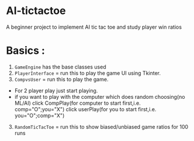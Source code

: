 # AI-tictactoe
A beginner project to implement AI tic tac toe and study player win ratios

# Basics :
1. `GameEngine` has the base classes used 
2. `PlayerInterface` = run this to play the game UI using Tkinter.
3. `CompvsUser` = run this to play the game.
- For 2 player play just start playing.
- if you want to play with the computer which does random choosing(no ML/AI) click CompPlay(for computer to start first,i.e. comp="O";you="X")
click userPlay(for you to start first,i.e. you="O";comp="X") 
3. `RandomTicTacToe` = run this to show biased/unbiased game ratios for 100 runs